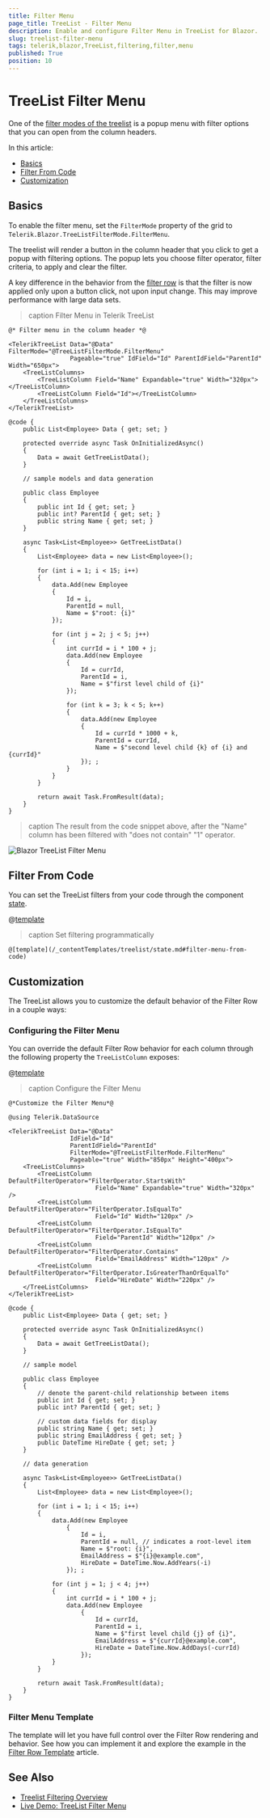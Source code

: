 ```yaml
---
title: Filter Menu
page_title: TreeList - Filter Menu
description: Enable and configure Filter Menu in TreeList for Blazor.
slug: treelist-filter-menu
tags: telerik,blazor,TreeList,filtering,filter,menu
published: True
position: 10
---
```


# TreeList Filter Menu

One of the [filter modes of the treelist](slug://treelist-filtering) is a popup menu with filter options that you can open from the column headers.

In this article:

* [Basics](#basics)
* [Filter From Code](#filter-from-code)
* [Customization](#customization)

## Basics

To enable the filter menu, set the `FilterMode` property of the grid to `Telerik.Blazor.TreeListFilterMode.FilterMenu`.

The treelist will render a button in the column header that you click to get a popup with filtering options. The popup lets you choose filter operator, filter criteria, to apply and clear the filter.

A key difference in the behavior from the [filter row](slug://treelist-filter-row) is that the filter is now applied only upon a button click, not upon input change. This may improve performance with large data sets.

>caption Filter Menu in Telerik TreeList

````RAZOR
@* Filter menu in the column header *@

<TelerikTreeList Data="@Data" FilterMode="@TreeListFilterMode.FilterMenu"
                 Pageable="true" IdField="Id" ParentIdField="ParentId" Width="650px">
    <TreeListColumns>
        <TreeListColumn Field="Name" Expandable="true" Width="320px"></TreeListColumn>
        <TreeListColumn Field="Id"></TreeListColumn>
    </TreeListColumns>
</TelerikTreeList>

@code {
    public List<Employee> Data { get; set; }

    protected override async Task OnInitializedAsync()
    {
        Data = await GetTreeListData();
    }

    // sample models and data generation

    public class Employee
    {
        public int Id { get; set; }
        public int? ParentId { get; set; }
        public string Name { get; set; }
    }

    async Task<List<Employee>> GetTreeListData()
    {
        List<Employee> data = new List<Employee>();

        for (int i = 1; i < 15; i++)
        {
            data.Add(new Employee
            {
                Id = i,
                ParentId = null,
                Name = $"root: {i}"
            });

            for (int j = 2; j < 5; j++)
            {
                int currId = i * 100 + j;
                data.Add(new Employee
                {
                    Id = currId,
                    ParentId = i,
                    Name = $"first level child of {i}"
                });

                for (int k = 3; k < 5; k++)
                {
                    data.Add(new Employee
                    {
                        Id = currId * 1000 + k,
                        ParentId = currId,
                        Name = $"second level child {k} of {i} and {currId}"
                    }); ;
                }
            }
        }

        return await Task.FromResult(data);
    }
}
````

>caption The result from the code snippet above, after the "Name" column has been filtered with "does not contain" "1" operator.

![Blazor TreeList Filter Menu](images/filter-menu.png)


## Filter From Code

You can set the TreeList filters from your code through the component [state](slug://treelist-state).

@[template](/_contentTemplates/treelist/state.md#initial-state)

>caption Set filtering programmatically

````RAZOR
@[template](/_contentTemplates/treelist/state.md#filter-menu-from-code)
````

## Customization

The TreeList allows you to customize the default behavior of the Filter Row in a couple ways:

### Configuring the Filter Menu

You can override the default Filter Row behavior for each column through the following property the `TreeListColumn` exposes:

@[template](/_contentTemplates/common/filtering.md#filter-menu-customization-properties)

>caption Configure the Filter Menu

````RAZOR
@*Customize the Filter Menu*@

@using Telerik.DataSource

<TelerikTreeList Data="@Data"
                 IdField="Id"
                 ParentIdField="ParentId"
                 FilterMode="@TreeListFilterMode.FilterMenu"
                 Pageable="true" Width="850px" Height="400px">
    <TreeListColumns>
        <TreeListColumn DefaultFilterOperator="FilterOperator.StartsWith"
                        Field="Name" Expandable="true" Width="320px" />
        <TreeListColumn DefaultFilterOperator="FilterOperator.IsEqualTo"
                        Field="Id" Width="120px" />
        <TreeListColumn DefaultFilterOperator="FilterOperator.IsEqualTo"
                        Field="ParentId" Width="120px" />
        <TreeListColumn DefaultFilterOperator="FilterOperator.Contains"
                        Field="EmailAddress" Width="120px" />
        <TreeListColumn DefaultFilterOperator="FilterOperator.IsGreaterThanOrEqualTo"
                        Field="HireDate" Width="220px" />
    </TreeListColumns>
</TelerikTreeList>

@code {
    public List<Employee> Data { get; set; }

    protected override async Task OnInitializedAsync()
    {
        Data = await GetTreeListData();
    }

    // sample model

    public class Employee
    {
        // denote the parent-child relationship between items
        public int Id { get; set; }
        public int? ParentId { get; set; }

        // custom data fields for display
        public string Name { get; set; }
        public string EmailAddress { get; set; }
        public DateTime HireDate { get; set; }
    }

    // data generation

    async Task<List<Employee>> GetTreeListData()
    {
        List<Employee> data = new List<Employee>();

        for (int i = 1; i < 15; i++)
        {
            data.Add(new Employee
                {
                    Id = i,
                    ParentId = null, // indicates a root-level item
                    Name = $"root: {i}",
                    EmailAddress = $"{i}@example.com",
                    HireDate = DateTime.Now.AddYears(-i)
                }); ;

            for (int j = 1; j < 4; j++)
            {
                int currId = i * 100 + j;
                data.Add(new Employee
                    {
                        Id = currId,
                        ParentId = i,
                        Name = $"first level child {j} of {i}",
                        EmailAddress = $"{currId}@example.com",
                        HireDate = DateTime.Now.AddDays(-currId)
                    });
            }
        }

        return await Task.FromResult(data);
    }
}
````

### Filter Menu Template

The template will let you have full control over the Filter Row rendering and behavior. See how you can implement it and explore the example in the [Filter Row Template](slug://grid-templates-filter#filter-menu-template) article.


## See Also

  * [Treelist Filtering Overview](slug://treelist-filtering)
  * [Live Demo: TreeList Filter Menu](https://demos.telerik.com/blazor-ui/treelist/filter-menu)
